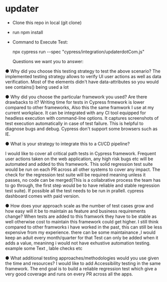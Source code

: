 # updater

- Clone this repo in local (git clone)
- run npm install
- Command to  Execute Test:
  
  npx cypress run --spec "cypress/integration/updaterdotCom.js"
  
  Questions we want you to answer:
  
● Why did you choose this testing strategy to test the above scenario?
 The implemented testing strategy allows to verify UI user actions as well as data verification. Most of the elements didn't have data-attributes so you would see contains() being used a lot

● Why did you choose the particular framework you used? Are there drawbacks to it?
   Writing time for tests in Cypress frmework is lower compared to other frameworks, Also this the same framwork I use at my current workplace.
   It can be integrated with any CI tool equipped for headless execution with command-line options.
   It captures screenshots of test execution automatically in case of test failure. This is helpful to diagnose bugs and debug. Cypress don't support some browsers   such as IE.
   
● What is your strategy to integrate this to a CI/CD pipeline?

 I would like to cover all critical path tests in Cypress framework. Frequent user actions taken on the web application, any high risk bugs etc will be automated 
 and added to this framework. This solid regression test suite would be run on each PR across all other systems to cover any impact.
 The check for the regression test suite will be required meaning unless it passes, no code can be merged(This is a collabrative process the team has to go through,
 the first step would be to have reliable and stable regression test suite). If possible all the test needs to be run in prallell. cypress dashboard comes with paid
 version.
 
● How does your approach scale as the number of test cases grow and how easy will
it be to maintain as feature and business requirements change?
 When tests are added to this framwork they have to be stable as well otherwise cost to maintain this framework could get higher. I still think compared to other 
 framworks i have worked in the past, this can still be less expensive from my experience. 
 there can be some maintainance ,I would keep an aduit every month/quarter for that
 Test can only be added when it adds a value, meaninng i would not have exhustive automation testing. example some Text , lable checks etc

● What additional testing approaches/methodologies would you use given the time
and resources?
I would  like to add Accessibility testing in the same framework.  The end goal is to build a reliable regression test which give a very good coverage and runs on every PR across all the apps. 
